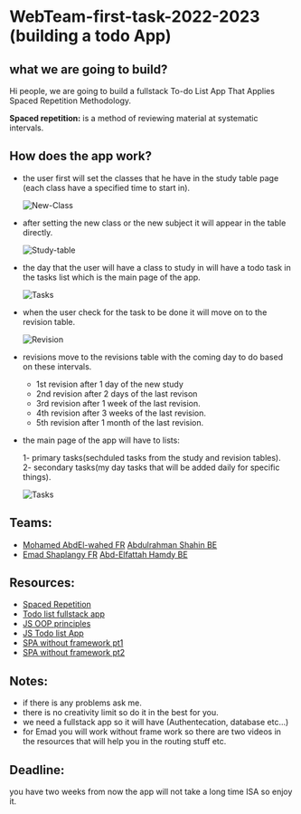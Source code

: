 # WebTeam-first-task-2022-2023 (building a todo App)

## what we are going to build?
   Hi people, we are going to build a fullstack To-do List App That Applies Spaced Repetition Methodology. </br>

   **Spaced repetition:** is a method of reviewing material at systematic intervals.

## How does the app work?
   - the user first will set the classes that he have in the study table page (each class have a specified time to start in).</br>
   
     ![New-Class](https://user-images.githubusercontent.com/53185493/198854582-ef4cdcea-eaf0-4008-b96a-386c0920b92d.png)

   - after setting the new class or the new subject it will appear in the table directly.</br>
   
     ![Study-table](https://user-images.githubusercontent.com/53185493/198854585-d5a0637f-7f19-4854-b366-3d4cb093fb8b.png)

   - the day that the user will have a class to study in will have a todo task in the tasks list which is the main page of the app.</br>
   
     ![Tasks](https://user-images.githubusercontent.com/53185493/198854586-97b990b3-1b37-46e6-8b0e-6d4577cbf7e3.png)

   - when the user check for the task to be done it will move on to the revision table.</br>
   
     ![Revision](https://user-images.githubusercontent.com/53185493/198854584-7c05d23b-ef43-423c-bf9a-ad3e2e8ba82e.png)

   - revisions move to the revisions table with the coming day to do based on these intervals.
   
      - 1st revision after 1 day of the new study 
      - 2nd revision after 2 days of the last revison
      - 3rd revision after 1 week of the last revision.
      - 4th revision after 3 weeks of the last revision.
      - 5th revision after 1 month of the last revision.

   - the main page of the app will have to lists: </br>
   
      1- primary tasks(sechduled tasks from the study and revision tables).</br>
      2- secondary tasks(my day tasks that will be added daily for specific things).</br>
      
      ![Tasks](https://user-images.githubusercontent.com/53185493/198854586-97b990b3-1b37-46e6-8b0e-6d4577cbf7e3.png)

## Teams:
   - [Mohamed AbdEl-wahed FR](https://github.com/Mohamed-Abdelwahed) [Abdulrahman Shahin BE](https://github.com/AbdelrahmanShaheen)
   - [Emad Shaplangy FR](https://github.com/Elshplangy1999) [Abd-Elfattah Hamdy BE](https://github.com/Abdelfattah27)


## Resources:
  - [Spaced Repetition](https://en.wikipedia.org/wiki/Spaced_repetition)
  - [Todo list fullstack app](https://www.youtube.com/watch?v=oJBu2k7OEk8)
  - [JS OOP principles](https://www.theodinproject.com/lessons/node-path-javascript-oop-principles)
  - [JS Todo list App](https://www.theodinproject.com/lessons/node-path-javascript-todo-list)
  - [SPA without framework pt1](https://www.youtube.com/watch?v=6BozpmSjk-Y)
  - [SPA without framework pt2](https://www.youtube.com/watch?v=OstALBk-jTc&t=0s)

## Notes:
  - if there is any problems ask me.
  - there is no creativity limit so do it in the best for you.
  - we need a fullstack app so it will have (Authentecation, database etc...)
  - for Emad you will work without frame work so there are two videos in the resources that will help you in the routing stuff etc.


## Deadline:
   you have two weeks from now the app will not take a long time ISA so enjoy it.


    
